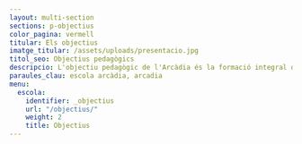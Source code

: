 ```yaml
---
layout: multi-section
sections: p-objectius
color_pagina: vermell
titular: Els objectius
imatge_titular: /assets/uploads/presentacio.jpg
titol_seo: Objectius pedagògics
descripcio: L'objectiu pedagògic de l'Arcàdia és la formació integral de les persones.
paraules_clau: escola arcàdia, arcadia
menu:
  escola:
    identifier: _objectius
    url: "/objectius/"
    weight: 2
    title: Objectius
---
```

